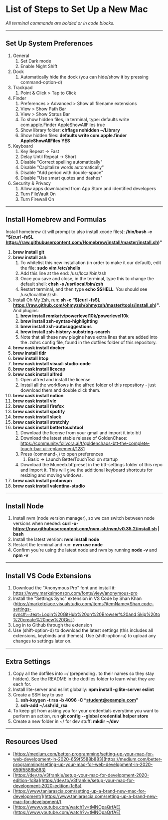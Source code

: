 # List of Steps to Set Up a New Mac
*All terminal commands are bolded or in code blocks.*

---

## Set Up System Preferences
1. General
   1. Set Dark mode
   2. Enable Night Shift
2. Dock
   1. Automatically hide the dock (you can hide/show it by pressing command-option-d)
3. Trackpad
   1. Point & Click > Tap to Click
4. Finder
   1. Preferences > Advanced > Show all filename extensions
   2. View > Show Path Bar
   3. View > Show Status Bar
   4. To show hidden files, in terminal, type: defaults write com.apple.Finder AppleShowAllFiles true
   5. Show library folder: **chflags nohidden ~/Library**
   6. Show hidden files: **defaults write com.apple.finder AppleShowAllFiles YES**
5. Keyboard
   1. Key Repeat -> Fast
   2. Delay Until Repeat -> Short
   3. Disable "Correct spelling automatically"
   4. Disable "Capitalize words automatically"
   5. Disable "Add period with double-space"
   6. Disable "Use smart quotes and dashes"
6. Security & Privacy
   1. Allow apps downloaded from App Store and identified developers
   2. Turn FileVault On
   3. Turn Firewall On

---

## Install Homebrew and Formulas

Install homebrew (it will prompt to also install xcode files): **/bin/bash -c “$(curl -fsSL https://raw.githubusercontent.com/Homebrew/install/master/install.sh)"**

1. **brew install git**
2. **brew install zsh**
   1. To whitelist this new installation (in order to make it our default), edit the file: **sudo vim /etc/shells**
   2. Add this line at the end: /usr/local/bin/zsh
   3. Once you save and close, in the terminal, type this to change the default shell: **chsh -s /usr/local/bin/zsh**
   4. Restart terminal, and then type **echo $SHELL**. You should see /usr/local/bin/zsh.
3. Install Oh My Zsh, run: **sh -c “$(curl -fsSL https://raw.github.com/ohmyzsh/ohmyzsh/master/tools/install.sh)"**. And plugins:
   1. **brew install romkatv/powerlevel10k/powerlevel10k**
   2. **brew install zsh-syntax-highlighting**
   3. **brew install zsh-autosuggestions**
   4. **brew install zsh-history-substring-search**
   5. Note that all these new plugins have extra lines that are added into the .zshrc config file, found in the dotfiles folder of this repository.
4. **brew cask install docker**
5. **brew install tldr**
6. **brew install htop**
7. **brew cask install visual-studio-code**
8. **brew cask install licecap**
9. **brew cask install alfred**
   1.  Open alfred and install the license
   2.  Install all the workflows in the alfred folder of this repository - just download them and double click them.
10. **brew cask install notion**
11. **brew cask install vlc**
12. **brew cask install firefox**
13. **brew cask install spotify**
14. **brew cask install slack**
15. **brew cask install stretchly**
16. **brew cask install bettertouchtool**
    1.  Download the license from your gmail and import it into btt
    2.  Download the latest stable release of GoldenChaos: https://community.folivora.ai/t/goldenchaos-btt-the-complete-touch-bar-ui-replacement/1281
    3.  Press (command-,) to open preferences
        1.  Basic -> Launch BetterTouchTool on startup
    4.  Download the Muneeb.bttpreset in the btt-settings folder of this repo and import it. This will give the additional keyboard shortcuts for resizing and moving windows.
17. **brew cask install protonvpn**
18. **brew cask install valentina-studio**

---

## Install Node

1. Install nvm (node version manager), so we can switch between node versions when needed: **curl -o- https://raw.githubusercontent.com/nvm-sh/nvm/v0.35.2/install.sh | bash**
2. Install the latest version: **nvm install node**
3. Restart the terminal and run: **nvm use node**
4. Confirm you're using the latest node and nvm by running **node -v** and **npm -v**

---

## Install VS Code Extensions
1. Download the "Anonymous Pro" font and install it: https://www.marksimonson.com/fonts/view/anonymous-pro
2. Install the "Settings Sync" extension in VS Code by Shan Khan (https://marketplace.visualstudio.com/items?itemName=Shan.code-settings-sync#:~:text=Login%20GitHub%20on%20Browser%20and,Skip%20to%20create%20new%20Gist.)
3. Log in to Github through the extension
4. Use (shift-option-d) to download the latest settings (this includes all extensions, keybinds and themes). Use (shift-option-u) to upload any changes to settings later on.

---

## Extra Settings

1. Copy all the dotfiles into ~/ (prepending . to their names so they stay hidden). See the README in the dotfiles folder to learn what they are each for.
2. Install lite-server and eslint globally: **npm install -g lite-server eslint**
3. Create a SSH key to use
   1. **ssh-keygen -t rsa -b 4096 -C “student@example.com”**
   2. **ssh-add ~/.ssh/id_rsa**
4. To keep git from asking you for your credentials everytime you want to perform an action, run **git config --global credential.helper store**
5. Create a new folder in ~/ for dev stuff: **mkdir ~/dev**

---

## Resources Used

* [https://medium.com/better-programming/setting-up-your-mac-for-web-development-in-2020-659f5588b883](https://medium.com/better-programming/setting-up-your-mac-for-web-development-in-2020-659f5588b883)
* [https://dev.to/v3frankie/setup-your-mac-for-development-2020-edition-1c8a](https://dev.to/v3frankie/setup-your-mac-for-development-2020-edition-1c8a)
* [https://www.taniarascia.com/setting-up-a-brand-new-mac-for-development/](https://www.taniarascia.com/setting-up-a-brand-new-mac-for-development/)
* [https://www.youtube.com/watch?v=tMNOpaQrfAE](https://www.youtube.com/watch?v=tMNOpaQrfAE)